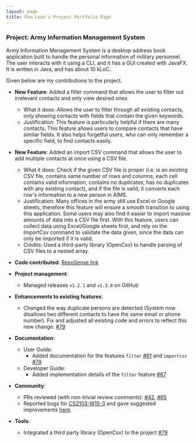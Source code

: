 ```yaml
---
layout: page
title: Fun Leon's Project Portfolio Page
---
```


### Project: Army Information Management System

Army Information Management System is a desktop address book application built to handle the personal information of military personnel. The user interacts with it using a CLI, and it has a GUI created with JavaFX. It is written in Java, and has about 10 kLoC.

Given below are my contributions to the project.

- **New Feature**: Added a filter command that allows the user to filter out irrelevant contacts and only view desired ones.
  * What it does: Allows the user to filter through all existing contacts, only showing contacts with fields that contain the given keywords.
  * Justification: This feature is particularly helpful if there are many contacts. This feature allows users to compare contacts that have similar fields. It also helps forgetful users, who can only remember a specific field, to find contacts easily.

- **New Feature**: Added an import CSV command that allows the user to add multiple contacts at once using a CSV file.
  * What it does: Check if the given CSV file is proper (i.e. is an existing CSV file, contains same number of rows and columns, each cell contains valid information, contains no duplicates, has no duplicates with any existing contact), and if the file is valid, it converts each row's information to a new person in AIMS.
  * Justification: Many offices in the army still use Excel or Google sheets, therefore this feature will ensure a smooth transition to using this application. Some users may also find it easier to import massive amounts of data into a CSV file first. With this feature, users can collect data using Excel/Google sheets first, and rely on the ImportCsv command to validate the data given, since the data can only be imported if it is valid.
  * Credits: Used a third-party library (OpenCsv) to handle parsing of CSV files to a nested array.

- **Code contributed**: [RepoSense link](https://nus-cs2103-ay2223s2.github.io/tp-dashboard/?search=niekis&breakdown=true)

- **Project management**:
  * Managed releases `v1.2.1` and `v1.3.0` on GitHub

- **Enhancements to existing features**:
  * Changed the way duplicate persons are detected (System now disallows two different contacts to have the same email or phone number). Fix and adjusted all existing code and errors to reflect this new change. [\#79](https://github.com/AY2223S2-CS2103T-W10-3/tp/pull/79)

- **Documentation**:
  * User Guide:
    * Added documentation for the features `filter` [\#61](https://github.com/AY2223S2-CS2103T-W10-3/tp/pull/61) and `importcsv` [\#79](https://github.com/AY2223S2-CS2103T-W10-3/tp/pull/79/files)
  * Developer Guide:
    * Added implementation details of the `filter` feature [\#67](https://github.com/AY2223S2-CS2103T-W10-3/tp/pull/67)

- **Community**:
  * PRs reviewed (with non-trivial review comments): [\#42](https://github.com/AY2223S2-CS2103T-W10-3/tp/pull/42), [\#65](https://github.com/AY2223S2-CS2103T-W10-3/tp/pull/65)
  * Reported bugs for [CS2103-W15-3](https://github.com/AY2223S2-CS2103t-W15-3/tp) and gave suggested improvements [here](https://github.com/niekis/ped/issues).

- **Tools**:
  * Integrated a third party library (OpenCsv) to the project [\#79](https://github.com/AY2223S2-CS2103T-W10-3/tp/pull/79)
